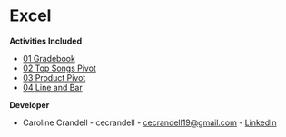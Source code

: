 # Excel

**Activities Included**

- [01 Gradebook](/Code%20Samples/Excel/01%20Gradebook)
- [02 Top Songs Pivot](/Code%20Samples/Excel/02%20Top%20Songs%20Pivot)
- [03 Product Pivot](/Code%20Samples/Excel/03%20Product%20Pivot)
- [04 Line and Bar](/Code%20Samples/Excel/04%20Line%20and%20Bar)

**Developer**

- Caroline Crandell - cecrandell - cecrandell19@gmail.com - [LinkedIn](https://www.linkedin.com/in/carolinecrandell/)
